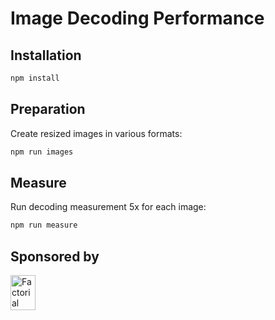 # Image Decoding Performance

## Installation

```sh
npm install
```

## Preparation

Create resized images in various formats:

```sh
npm run images
```

## Measure

Run decoding measurement 5x for each image:

```sh
npm run measure
```

## Sponsored by

<a href="https://factorial.io/">
  <img src="https://logo.factorial.io/color.svg" width="40" height="56" alt="Factorial">
</a>
